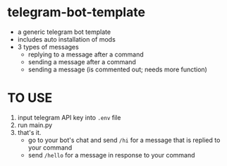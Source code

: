 # telegram-bot-template
- a generic telegram bot template
- includes auto installation of mods
- 3 types of messages
    - replying to a message after a command
    - sending a message after a command
    - sending a message (is commented out; needs more function)

# TO USE
1. input telegram API key into ``.env`` file
2. run main.py
3. that's it.
    - go to your bot's chat and send ``/hi`` for a message that is replied to your command
    - send ``/hello`` for a message in response to your command
